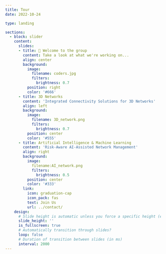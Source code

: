 ```yaml
---
title: Tour
date: 2022-10-24

type: landing

sections:
  - block: slider
    content:
      slides:
      - title: 👋 Welcome to the group
        content: Take a look at what we're working on...
        align: center
        background:
          image:
            filename: coders.jpg
            filters:
              brightness: 0.7
          position: right
          color: '#666'
      - title: 3D Networks
        content: 'Integrated Connectivity Solutions for 3D Networks'
        align: left
        background:
          image:
            filename: 3D_network.png
            filters:
              brightness: 0.7
          position: center
          color: '#555'
      - title: Artificial Intelligence & Machine Learning
        content: 'Risk-Aware AI-Assisted Network Management'
        align: right
        background:
          image:
            filename:AI_network.png
            filters:
              brightness: 0.5
          position: center
          color: '#333'
        link:
          icon: graduation-cap
          icon_pack: fas
          text: Join Us
          url: ../contact/
    design:
      # Slide height is automatic unless you force a specific height (e.g. '400px')
      slide_height: ''
      is_fullscreen: true
      # Automatically transition through slides?
      loop: false
      # Duration of transition between slides (in ms)
      interval: 2000
---
```

